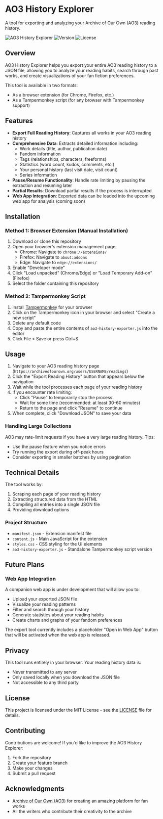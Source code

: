 # AO3 History Explorer

A tool for exporting and analyzing your Archive of Our Own (AO3) reading history.

![AO3 History Explorer](https://img.shields.io/badge/AO3-History%20Explorer-990000)
![Version](https://img.shields.io/badge/version-1.0.0-blue)
![License](https://img.shields.io/badge/license-MIT-green)

## Overview

AO3 History Explorer helps you export your entire AO3 reading history to a JSON file, allowing you to analyze your reading habits, search through past works, and create visualizations of your fan fiction preferences.

This tool is available in two formats:
- As a browser extension (for Chrome, Firefox, etc.)
- As a Tampermonkey script (for any browser with Tampermonkey support)

## Features

- **Export Full Reading History**: Captures all works in your AO3 reading history
- **Comprehensive Data**: Extracts detailed information including:
  - Work details (title, author, publication date)
  - Fandom information
  - Tags (relationships, characters, freeforms)
  - Statistics (word count, kudos, comments, etc.)
  - Your personal history (last visit date, visit count)
  - Series information
- **Pause/Resume Functionality**: Handle rate limiting by pausing the extraction and resuming later
- **Partial Results**: Download partial results if the process is interrupted
- **Web App Integration**: Exported data can be loaded into the upcoming web app for analysis (coming soon)

## Installation

### Method 1: Browser Extension (Manual Installation)

1. Download or clone this repository
2. Open your browser's extension management page:
   - Chrome: Navigate to `chrome://extensions/`
   - Firefox: Navigate to `about:addons`
   - Edge: Navigate to `edge://extensions/`
3. Enable "Developer mode"
4. Click "Load unpacked" (Chrome/Edge) or "Load Temporary Add-on" (Firefox)
5. Select the folder containing this repository

### Method 2: Tampermonkey Script

1. Install [Tampermonkey](https://www.tampermonkey.net/) for your browser
2. Click on the Tampermonkey icon in your browser and select "Create a new script"
3. Delete any default code
4. Copy and paste the entire contents of `ao3-history-exporter.js` into the editor
5. Click File > Save or press Ctrl+S

## Usage

1. Navigate to your AO3 reading history page (`https://archiveofourown.org/users/USERNAME/readings`)
2. Click the "Export Reading History" button that appears below the navigation
3. Wait while the tool processes each page of your reading history
4. If you encounter rate limiting:
   - Click "Pause" to temporarily stop the process
   - Wait for some time (recommended: at least 30-60 minutes)
   - Return to the page and click "Resume" to continue
5. When complete, click "Download JSON" to save your data

### Handling Large Collections

AO3 may rate-limit requests if you have a very large reading history. Tips:
- Use the pause feature when you notice errors
- Try running the export during off-peak hours
- Consider exporting in smaller batches by using pagination

## Technical Details

The tool works by:
1. Scraping each page of your reading history
2. Extracting structured data from the HTML
3. Compiling all entries into a single JSON file
4. Providing download options

### Project Structure

- `manifest.json` - Extension manifest file
- `content.js` - Main JavaScript for the extension
- `styles.css` - CSS styling for the UI elements
- `ao3-history-exporter.js` - Standalone Tampermonkey script version

## Future Plans

### Web App Integration

A companion web app is under development that will allow you to:
- Upload your exported JSON file
- Visualize your reading patterns
- Filter and search through your history
- Generate statistics about your reading habits
- Create charts and graphs of your fandom preferences

The export tool currently includes a placeholder "Open in Web App" button that will be activated when the web app is released.

## Privacy

This tool runs entirely in your browser. Your reading history data is:
- Never transmitted to any server
- Only saved locally when you download the JSON file
- Not accessible to any third party

## License

This project is licensed under the MIT License - see the [LICENSE](LICENSE) file for details.

## Contributing

Contributions are welcome! If you'd like to improve the AO3 History Explorer:
1. Fork the repository
2. Create your feature branch
3. Make your changes
4. Submit a pull request

## Acknowledgments

- [Archive of Our Own (AO3)](https://archiveofourown.org/) for creating an amazing platform for fan works
- All the writers who contribute their creativity to the archive
